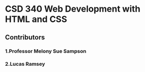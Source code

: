 # CSD 340 Web Development with HTML and CSS
## Contributors

### 1.Professor Melony Sue Sampson
### 2.Lucas Ramsey
